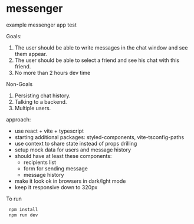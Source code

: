 # messenger
example messenger app test

Goals:
1. The user should be able to write messages in the chat window and see them appear.
2. The user should be able to select a friend and see his chat with this friend.
3. No more than 2 hours dev time
 
Non-Goals
1. Persisting chat history.
2. Talking to a backend.
3. Multiple users.

approach:
- use react + vite + typescript
- starting additional packages: styled-components, vite-tsconfig-paths
- use context to share state instead of props drilling
- setup mock data for users and message history
- should have at least these components:
    - recipients list
    - form for sending message
    - message history
- make it look ok in browsers in dark/lght mode
- keep it responsive down to 320px
 
To run
```zsh
 npm install
 npm run dev
```
